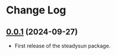# Change Log

## [0.0.1](https://pypi.org/project/steadysun/) (2024-09-27)

- First release of the steadysun package.
